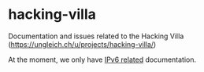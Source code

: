 # hacking-villa

Documentation and issues related to the Hacking Villa (https://ungleich.ch/u/projects/hacking-villa/)

At the moment, we only have [IPv6 related](ipv6/) documentation.
